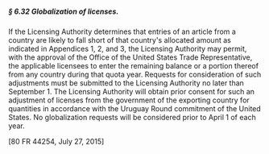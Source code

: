 ##### § 6.32 Globalization of licenses. #####

If the Licensing Authority determines that entries of an article from a country are likely to fall short of that country's allocated amount as indicated in Appendices 1, 2, and 3, the Licensing Authority may permit, with the approval of the Office of the United States Trade Representative, the applicable licensees to enter the remaining balance or a portion thereof from any country during that quota year. Requests for consideration of such adjustments must be submitted to the Licensing Authority no later than September 1. The Licensing Authority will obtain prior consent for such an adjustment of licenses from the government of the exporting country for quantities in accordance with the Uruguay Round commitment of the United States. No globalization requests will be considered prior to April 1 of each year.

[80 FR 44254, July 27, 2015]